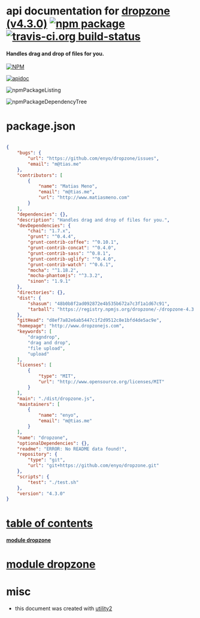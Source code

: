 # api documentation for  [dropzone (v4.3.0)](http://www.dropzonejs.com)  [![npm package](https://img.shields.io/npm/v/npmdoc-dropzone.svg?style=flat-square)](https://www.npmjs.org/package/npmdoc-dropzone) [![travis-ci.org build-status](https://api.travis-ci.org/npmdoc/node-npmdoc-dropzone.svg)](https://travis-ci.org/npmdoc/node-npmdoc-dropzone)
#### Handles drag and drop of files for you.

[![NPM](https://nodei.co/npm/dropzone.png?downloads=true)](https://www.npmjs.com/package/dropzone)

[![apidoc](https://npmdoc.github.io/node-npmdoc-dropzone/build/screenCapture.buildApidoc.browser.%252Fhome%252Ftravis%252Fbuild%252Fnpmdoc%252Fnode-npmdoc-dropzone%252Ftmp%252Fbuild%252Fapidoc.html.png)](https://npmdoc.github.io/node-npmdoc-dropzone/build/apidoc.html)

![npmPackageListing](https://npmdoc.github.io/node-npmdoc-dropzone/build/screenCapture.npmPackageListing.svg)

![npmPackageDependencyTree](https://npmdoc.github.io/node-npmdoc-dropzone/build/screenCapture.npmPackageDependencyTree.svg)



# package.json

```json

{
    "bugs": {
        "url": "https://github.com/enyo/dropzone/issues",
        "email": "m@tias.me"
    },
    "contributors": [
        {
            "name": "Matias Meno",
            "email": "m@tias.me",
            "url": "http://www.matiasmeno.com"
        }
    ],
    "dependencies": {},
    "description": "Handles drag and drop of files for you.",
    "devDependencies": {
        "chai": "1.7.x",
        "grunt": "^0.4.4",
        "grunt-contrib-coffee": "^0.10.1",
        "grunt-contrib-concat": "^0.4.0",
        "grunt-contrib-sass": "^0.8.1",
        "grunt-contrib-uglify": "^0.4.0",
        "grunt-contrib-watch": "^0.6.1",
        "mocha": "^1.18.2",
        "mocha-phantomjs": "^3.3.2",
        "sinon": "1.9.1"
    },
    "directories": {},
    "dist": {
        "shasum": "48b0b8f2ad092872e4b535b672a7c3f1a1d67c91",
        "tarball": "https://registry.npmjs.org/dropzone/-/dropzone-4.3.0.tgz"
    },
    "gitHead": "d8ef7a82e6ab5447c1f2d9512c8e1bfd4de5ac9e",
    "homepage": "http://www.dropzonejs.com",
    "keywords": [
        "dragndrop",
        "drag and drop",
        "file upload",
        "upload"
    ],
    "licenses": [
        {
            "type": "MIT",
            "url": "http://www.opensource.org/licenses/MIT"
        }
    ],
    "main": "./dist/dropzone.js",
    "maintainers": [
        {
            "name": "enyo",
            "email": "m@tias.me"
        }
    ],
    "name": "dropzone",
    "optionalDependencies": {},
    "readme": "ERROR: No README data found!",
    "repository": {
        "type": "git",
        "url": "git+https://github.com/enyo/dropzone.git"
    },
    "scripts": {
        "test": "./test.sh"
    },
    "version": "4.3.0"
}
```



# <a name="apidoc.tableOfContents"></a>[table of contents](#apidoc.tableOfContents)

#### [module dropzone](#apidoc.module.dropzone)



# <a name="apidoc.module.dropzone"></a>[module dropzone](#apidoc.module.dropzone)



# misc
- this document was created with [utility2](https://github.com/kaizhu256/node-utility2)
